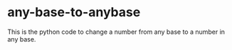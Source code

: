# any-base-to-anybase
This is the python code to change a number from any base to a number in any base.
